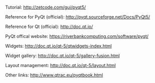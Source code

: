 
Tutorial:
http://zetcode.com/gui/pyqt5/

Reference for PyQt (official):
http://pyqt.sourceforge.net/Docs/PyQt5/

Reference for Qt (official):
http://doc.qt.io/

PyQt offical website:
https://riverbankcomputing.com/software/pyqt/

Widgets:
http://doc.qt.io/qt-5/qtwidgets-index.html

Widget gallery:
http://doc.qt.io/qt-5/gallery-fusion.html

Layout management:
http://doc.qt.io/qt-5/layout.html

Other links:
http://www.qtrac.eu/pyqtbook.html

